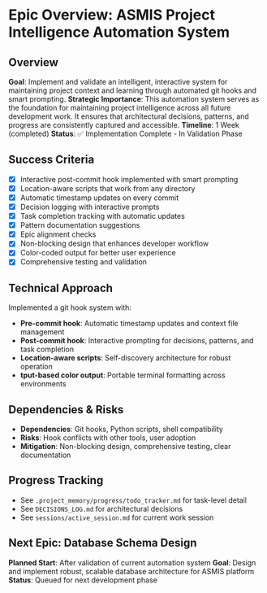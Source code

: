 # Epic Overview: ASMIS Project Intelligence Automation System

## Overview
**Goal**: Implement and validate an intelligent, interactive system for maintaining project context and learning through automated git hooks and smart prompting.
**Strategic Importance**: This automation system serves as the foundation for maintaining project intelligence across all future development work. It ensures that architectural decisions, patterns, and progress are consistently captured and accessible.
**Timeline**: 1 Week (completed)
**Status**: ✅ Implementation Complete - In Validation Phase

## Success Criteria
- [x] Interactive post-commit hook implemented with smart prompting
- [x] Location-aware scripts that work from any directory
- [x] Automatic timestamp updates on every commit
- [x] Decision logging with interactive prompts
- [x] Task completion tracking with automatic updates
- [x] Pattern documentation suggestions
- [x] Epic alignment checks
- [x] Non-blocking design that enhances developer workflow
- [x] Color-coded output for better user experience
- [x] Comprehensive testing and validation

## Technical Approach
Implemented a git hook system with:
- **Pre-commit hook**: Automatic timestamp updates and context file management
- **Post-commit hook**: Interactive prompting for decisions, patterns, and task completion
- **Location-aware scripts**: Self-discovery architecture for robust operation
- **tput-based color output**: Portable terminal formatting across environments

## Dependencies & Risks
- **Dependencies**: Git hooks, Python scripts, shell compatibility
- **Risks**: Hook conflicts with other tools, user adoption
- **Mitigation**: Non-blocking design, comprehensive testing, clear documentation

## Progress Tracking
- See `.project_memory/progress/todo_tracker.md` for task-level detail
- See `DECISIONS_LOG.md` for architectural decisions
- See `sessions/active_session.md` for current work session

## Next Epic: Database Schema Design
**Planned Start**: After validation of current automation system
**Goal**: Design and implement robust, scalable database architecture for ASMIS platform
**Status**: Queued for next development phase
